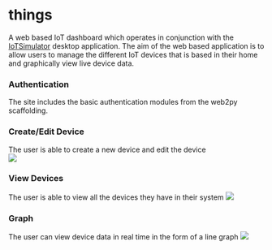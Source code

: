 # things
A web based IoT dashboard which operates in conjunction with the [IoTSimulator](https://github.com/uche1/IoTSimulator) desktop application. The aim of the web based application is to allow users to manage the different IoT devices that is based in their home and graphically view live device data.

### Authentication
The site includes the basic authentication modules from the web2py scaffolding.

### Create/Edit Device
The user is able to create a new device and edit the device<br>
<img src="http://i.imgur.com/obyF73K.png">

### View Devices
The user is able to view all the devices they have in their system
<img src="http://i.imgur.com/KiqrPqF.png">

### Graph
The user can view device data in real time in the form of a line graph
<img src="http://i.imgur.com/NtMGBqr.png">
